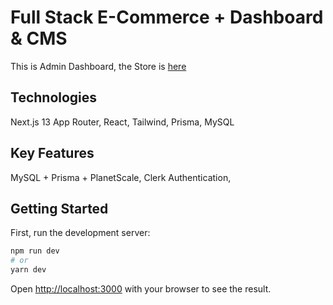 # Full Stack E-Commerce + Dashboard & CMS

This is Admin Dashboard, the Store is [here](https://github.com/Andryushik/ecommerce-store)

## Technologies

Next.js 13 App Router,
React,
Tailwind,
Prisma,
MySQL

## Key Features

MySQL + Prisma + PlanetScale,
Clerk Authentication,

## Getting Started

First, run the development server:

```bash
npm run dev
# or
yarn dev
```

Open [http://localhost:3000](http://localhost:3000) with your browser to see the result.
